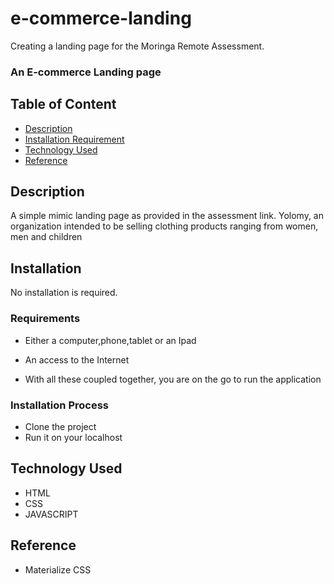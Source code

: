 # e-commerce-landing
Creating a landing page for the Moringa Remote Assessment.

### An E-commerce Landing page
## Table of Content

+ [Description](#description)
+ [Installation Requirement](#Installation)
+ [Technology Used](#technology-used)
+ [Reference](#reference)

## Description
<p>A simple mimic landing page as provided in the assessment link. Yolomy, an organization intended to be selling clothing products ranging from women, men and children</p>

## Installation
No installation is required.
### Requirements

* Either a computer,phone,tablet or an Ipad

* An access to the Internet
* With all these coupled together, you are on the go to run the application

### Installation Process
* Clone the project
* Run it on your localhost
## Technology Used
* HTML
* CSS
* JAVASCRIPT
## Reference
* Materialize CSS